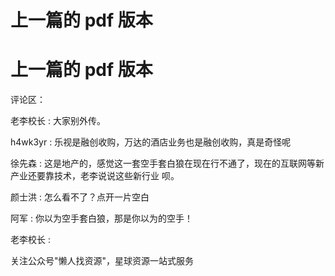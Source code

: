 # 上一篇的 pdf 版本

# 上一篇的 pdf 版本

评论区：

老李校长 : 大家别外传。

h4wk3yr : 乐视是融创收购，万达的酒店业务也是融创收购，真是奇怪呢

徐先森 : 这是地产的，感觉这一套空手套白狼在现在行不通了，现在的互联网等新产业还要靠技术，老李说说这些新行业 呗。

颜士洪 : 怎么看不了？点开一片空白

阿军 : 你以为空手套白狼，那是你以为的空手！

老李校长 :

关注公众号"懒人找资源"，星球资源一站式服务